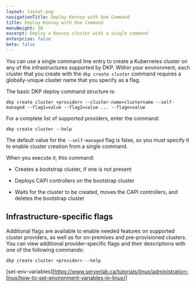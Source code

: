```yaml
---
layout: layout.pug
navigationTitle: Deploy Konvoy with One Command
title: Deploy Konvoy with One Command
menuWeight: 50
excerpt: Deploy a Konvoy cluster with a single command
enterprise: false
beta: false
---
```

You can use a single command line entry to create a Kubernetes cluster on any of the infrastructures supported by DKP. Within your environment, each cluster that you create with the `dkp create cluster` command requires a globally-unique cluster name that you specify as a flag.

The basic DKP deploy command structure is:

```shell
dkp create cluster <provider> --cluster-name=clustername --self-managed --flag1=value --flag2=value ... --flagn=value
```

For a complete list of supported providers, enter the command:

```shell
dkp create cluster --help
```

The default value for the  `--self-managed` flag is false, so you must specify it to enable cluster creation from a single command.

When you execute it, this command:

-   Creates a bootstrap cluster, if one is not present

-   Deploys CAPI controllers on the bootstrap cluster

-   Waits for the cluster to be created, moves the CAPI controllers, and deletes the bootstrap cluster

## Infrastructure-specific flags

Additional flags are available to enable needed features on supported cluster providers, as well as for on-premises and pre-provisioned clusters. You can view additional provider-specific flags and their descriptions with one of the following commands:

```shell
dkp create cluster <provider> --help
```

[set-env-variables][https://www.serverlab.ca/tutorials/linux/administration-linux/how-to-set-environment-variables-in-linux/]
